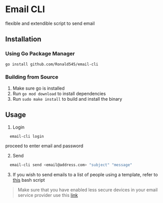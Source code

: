 # Email CLI 

flexible and extendible script to send email

## Installation 
### Using Go Package Manager
```sh
go install github.com/Ronald545/email-cli 
```

### Building from Source 
1. Make sure go is installed
2. Run `go mod download` to install dependencies
3. Run `sudo make install` to build and install the binary

## Usage
1) Login
```sh 
  email-cli login
```
proceed to enter email and password

2) Send
```sh 
  email-cli send <email@address.com> "subject" "message"
```

3) If you wish to send emails to a list of people using a template, refer to [this](./bulksend.sh) bash script

> Make sure that you have enabled less secure devices in your email service provider
> use this [link](https://support.google.com/accounts/answer/6010255?hl=en)
